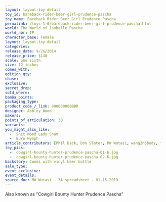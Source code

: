 ```yaml
---
layout: layout-toy-detail 
toy_id: bareback-rider-beer-girl-prudence-pascha
toy_name: Bareback Rider Beer Girl Prudence Pascha
permalink: /toys-1-6/bareback-rider-beer-girl-prudence-pascha.html
world: The World of Isobelle Pascha
world_abr: IP
character_base: Female
layout: layout-toy-detail
categories: 
release_date: 9/26/2014
release_price: $140 
scale: one sixth
size: 12 inches
comes_with: 
edition_qty: 
chase: 
exclusive: 
secret_drop: 
sold_where: 
bamba_points: 
packaging_type: 
product_code_/_link: 000000000BBR
designer: Ashley Wood
makers: 
points_of_articulation: 30
variants: 
you_might_also_like:
  -  Shit Mood Lady Sham
  -  Euro Nymph
article_contributors: [Phil Back, Don Slater, MW Wutasi, wang2nobody, frutiger_]
toy_pics: 
  -  cowgirl-bounty-hunter-prudence-pascha-01-6.jpg
  -  cowgirl-bounty-hunter-prudence-pascha-02-6.jpg
backstory: Comes with vinyl beer bottle
sale_type: 
event_exclusive: 
event_details: 
source_doc: MW Wutasi - 3A spreadsheet - 01-15-2019
---
```

Also known as "Cowgirl Bounty Hunter Prudence Pascha"